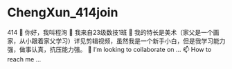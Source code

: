 # ChengXun_414join
414
👋 你好，我叫程洵
👀 我来自23级数技1班
🌱 我的特长是美术（家父是一个画家，从小跟着家父学习）详见剪辑视频，虽然我是一个新手小白，但是我学习能力强，做事认真，抗压能力强。
💞️ I’m looking to collaborate on ...
📫 How to reach me ...
